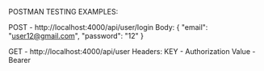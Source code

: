 POSTMAN TESTING EXAMPLES:

POST - http://localhost:4000/api/user/login Body: 
{
    "email": "user12@gmail.com",
    "password": "12"
}

GET - http://localhost:4000/api/user Headers: KEY - Authorization  Value - Bearer <YourTokenAfterLogingIn>
